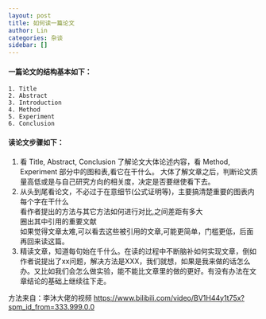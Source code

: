 ```yaml
---
layout: post
title: 如何读一篇论文
author: Lin
categories: 杂谈
sidebar: []
---
```


#### 一篇论文的结构基本如下：

 	1. Title
 	2. Abstract
 	3. Introduction
 	4. Method
 	5. Experiment
 	6. Conclusion

#### 读论文步骤如下：

1.  看 Title, Abstract, Conclusion 了解论文大体论述内容，看 Method, Experiment 部分中的图和表,看它在干什么。
   大体了解文章之后，判断论文质量高低或是与自己研究方向的相关度，决定是否要继使看下去。
2.  从头到尾看论文，不必过于在意细节(公式证明等)，主要搞清楚重要的图表内每个字在干什么<br/>看作者提出的方法与其它方法如何进行对比,之间差距有多大<br/>圈出其中引用的重要文献<br/>如果觉得文章太难,可以看去这些被引用的文章,可能更简单，门槛更低，后面再回来读这篇。
5.  精读文章，知道每句始在千什么。在读的过程中不断脑补如何实现文章，倒如作者说提出了xx问题，解决方法是XXX，我们就想，如果是我来做的话怎么办。又比如我们会怎么做实验，能不能比文章里的做的更好。有没有办法在文章结论的基础上继续往下走。

方法来自：李沐大佬的视频 https://www.bilibili.com/video/BV1H44y1t75x?spm_id_from=333.999.0.0
